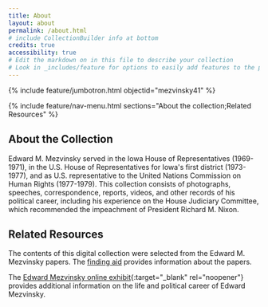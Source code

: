 ```yaml
---
title: About
layout: about
permalink: /about.html
# include CollectionBuilder info at bottom
credits: true
accessibility: true
# Edit the markdown on in this file to describe your collection
# Look in _includes/feature for options to easily add features to the page
---
```


{% include feature/jumbotron.html objectid="mezvinsky41" %} 

{% include feature/nav-menu.html sections="About the collection;Related Resources" %}

## About the Collection

Edward M. Mezvinsky served in the Iowa House of Representatives (1969-1971), in the U.S. House of Representatives for Iowa's first district (1973-1977), and as U.S. representative to the United Nations Commission on Human Rights (1977-1979).
This collection consists of photographs, speeches, correspondence, reports, videos, and other records of his political career, including his experience on the House Judiciary Committee, which recommended the impeachment of President Richard M. Nixon.

## Related Resources
The contents of this digital collection were selected from the Edward M. Mezvinsky papers. The [finding aid](https://n2t.net/ark:/87292/w9gt9b) provides information about the papers.

The [Edward Mezvinsky online exhibit](https://n2t.net/ark:/87292/w9xw4823t){:target="_blank"
rel="noopener"} provides additional information on the life and political career of Edward Mezvinsky.